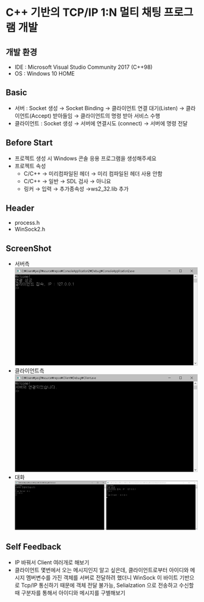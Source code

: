 # C++ 기반의 TCP/IP 1:N 멀티 채팅 프로그램 개발

## 개발 환경
- IDE : Microsoft Visual Studio Community 2017 (C++98)
- OS : Windows 10 HOME

## Basic
- 서버 :  Socket 생성 → Socket Binding → 클라이언트 연결 대기(Listen) → 클라이언트(Accept) 받아들임 → 클라이언트의 명령 받아 서비스 수행
- 클라이언트 :  Socket 생성 → 서버에 연결시도 (connect) → 서버에 명령 전달

## Before Start
- 프로젝트 생성 시 Windows 콘솔 응용 프로그램을 생성해주세요
- 프로젝트 속성
    - C/C++ → 미리컴파일된 헤더 →  미리 컴파일된 헤더 사용 안함
    - C/C++ → 일반 → SDL 검사 → 아니요
    - 링커 → 입력 → 추가종속성 →ws2_32.lib 추가

## Header
- process.h
- WinSock2.h

## ScreenShot
- 서버측
![ex](./Img/서버1.PNG)
- 클라이언트측
![ex](./Img/클라이언트1.PNG)
- 대화
![ex](./Img/대화.PNG)

## Self Feedback
- IP 바꿔서 Client 여러개로 해보기
- 클라이언트 몇번에서 오는 메시지인지 알고 싶은데, 클라이언트로부터 아이디와 메시지 멤버변수를 가진 객체를 서버로 전달하려 했더니 WinSock 이 바이트 기반으로 Tcp/IP 통신하기 때문에 객체 전달 불가능, Selialzation 으로 전송하고 수신할때 구분자를 통해서 아이디와 메시지를 구별해보기
